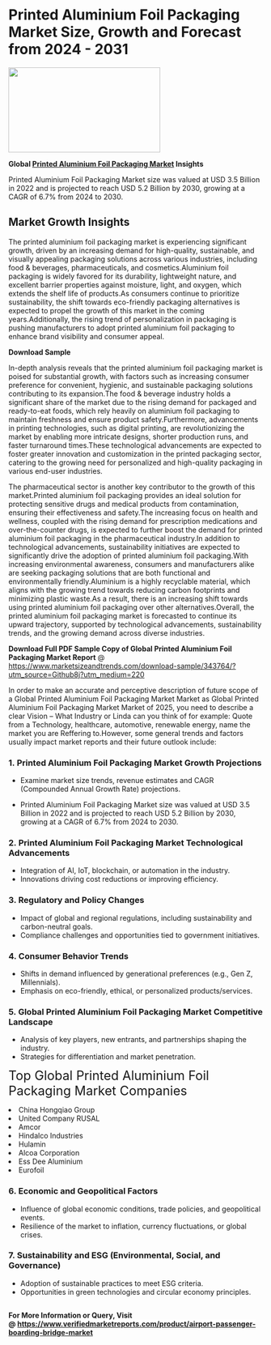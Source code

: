 <H1>Printed Aluminium Foil Packaging Market Size, Growth and Forecast from 2024 - 2031</H1><img class="aligncenter size-medium wp-image-584254" src="https://thirdeyenews.in/wp-content/uploads/2024/09/Global-Market-Research-300x168.jpeg" alt="" width="300" height="168" /><p><strong>Global&nbsp;<a href="https://www.marketsizeandtrends.com/download-sample/343764/?utm_source=Github8j?utm_medium=220">Printed Aluminium Foil Packaging Market</a> Insights</strong></p><p>Printed Aluminium Foil Packaging Market size was valued at USD 3.5 Billion in 2022 and is projected to reach USD 5.2 Billion by 2030, growing at a CAGR of 6.7% from 2024 to 2030.</p><p><h2>Market Growth Insights</h2> <p>The printed aluminium foil packaging market is experiencing significant growth, driven by an increasing demand for high-quality, sustainable, and visually appealing packaging solutions across various industries, including food & beverages, pharmaceuticals, and cosmetics.Aluminium foil packaging is widely favored for its durability, lightweight nature, and excellent barrier properties against moisture, light, and oxygen, which extends the shelf life of products.As consumers continue to prioritize sustainability, the shift towards eco-friendly packaging alternatives is expected to propel the growth of this market in the coming years.Additionally, the rising trend of personalization in packaging is pushing manufacturers to adopt printed aluminium foil packaging to enhance brand visibility and consumer appeal.</p> <p><strong>Download Sample</strong></p> <p>In-depth analysis reveals that the printed aluminium foil packaging market is poised for substantial growth, with factors such as increasing consumer preference for convenient, hygienic, and sustainable packaging solutions contributing to its expansion.The food & beverage industry holds a significant share of the market due to the rising demand for packaged and ready-to-eat foods, which rely heavily on aluminium foil packaging to maintain freshness and ensure product safety.Furthermore, advancements in printing technologies, such as digital printing, are revolutionizing the market by enabling more intricate designs, shorter production runs, and faster turnaround times.These technological advancements are expected to foster greater innovation and customization in the printed packaging sector, catering to the growing need for personalized and high-quality packaging in various end-user industries.</p> <p>The pharmaceutical sector is another key contributor to the growth of this market.Printed aluminium foil packaging provides an ideal solution for protecting sensitive drugs and medical products from contamination, ensuring their effectiveness and safety.The increasing focus on health and wellness, coupled with the rising demand for prescription medications and over-the-counter drugs, is expected to further boost the demand for printed aluminium foil packaging in the pharmaceutical industry.In addition to technological advancements, sustainability initiatives are expected to significantly drive the adoption of printed aluminium foil packaging.With increasing environmental awareness, consumers and manufacturers alike are seeking packaging solutions that are both functional and environmentally friendly.Aluminium is a highly recyclable material, which aligns with the growing trend towards reducing carbon footprints and minimizing plastic waste.As a result, there is an increasing shift towards using printed aluminium foil packaging over other alternatives.Overall, the printed aluminium foil packaging market is forecasted to continue its upward trajectory, supported by technological advancements, sustainability trends, and the growing demand across diverse industries.</p> <p><span class=""><strong>Download Full PDF Sample Copy of Global Printed Aluminium Foil Packaging Market Report</strong> @ <a href="https://www.marketsizeandtrends.com/download-sample/343764/?utm_source=Github8j?utm_medium=220" target="_blank">https://www.marketsizeandtrends.com/download-sample/343764/?utm_source=Github8j?utm_medium=220</a></span></p><p>In order to make an accurate and perceptive description of future scope of a Global&nbsp;Printed Aluminium Foil Packaging Market Market as Global&nbsp;Printed Aluminium Foil Packaging Market Market of 2025, you need to describe a clear Vision &ndash; What Industry or Linda can you think of for example: Quote from a Technology, healthcare, automotive, renewable energy, name the market you are Reffering to.However, some general trends and factors usually impact market reports and their future outlook include:</p><h3>1.&nbsp;<strong>Printed Aluminium Foil Packaging Market Growth Projections</strong></h3><ul><li>Examine market size trends, revenue estimates and CAGR (Compounded Annual Growth Rate) projections.</li><li><p>Printed Aluminium Foil Packaging Market size was valued at USD 3.5 Billion in 2022 and is projected to reach USD 5.2 Billion by 2030, growing at a CAGR of 6.7% from 2024 to 2030.</p></li></ul><h3>2.&nbsp;<strong>Printed Aluminium Foil Packaging Market Technological Advancements</strong></h3><ul><li>Integration of AI, IoT, blockchain, or automation in the industry.</li><li>Innovations driving cost reductions or improving efficiency.</li></ul><h3>3.&nbsp;<strong>Regulatory and Policy Changes</strong></h3><ul><li>Impact of global and regional regulations, including sustainability and carbon-neutral goals.</li><li>Compliance challenges and opportunities tied to government initiatives.</li></ul><h3>4.&nbsp;<strong>Consumer Behavior Trends</strong></h3><ul><li>Shifts in demand influenced by generational preferences (e.g., Gen Z, Millennials).</li><li>Emphasis on eco-friendly, ethical, or personalized products/services.</li></ul><h3>5.&nbsp;<strong>Global Printed Aluminium Foil Packaging Market Competitive Landscape</strong></h3><ul><li>Analysis of key players, new entrants, and partnerships shaping the industry.</li><li>Strategies for differentiation and market penetration.</li></ul><p data-pm-slice="1 1 []"><span style="color: inherit; font-family: inherit; font-size: 25px;">Top Global Printed Aluminium Foil Packaging Market Companies</span></p><div class="" data-test-id=""><p><li>China Hongqiao Group</li><li> United Company RUSAL</li><li> Amcor</li><li> Hindalco Industries</li><li> Hulamin</li><li> Alcoa Corporation</li><li> Ess Dee Aluminium</li><li> Eurofoil</li></p></div><h3>6.&nbsp;<strong>Economic and Geopolitical Factors</strong></h3><ul><li>Influence of global economic conditions, trade policies, and geopolitical events.</li><li>Resilience of the market to inflation, currency fluctuations, or global crises.</li></ul><h3>7.&nbsp;<strong>Sustainability and ESG (Environmental, Social, and Governance)</strong></h3><ul><li>Adoption of sustainable practices to meet ESG criteria.</li><li>Opportunities in green technologies and circular economy principles.</li></ul><h2><strong style="font-size: 14px;">For More Information or Query, Visit @&nbsp;</strong><a style="background-color: #ffffff; font-size: 14px;" href="https://www.marketsizeandtrends.com/report/printed-aluminium-foil-packaging-market/" target="_blank">https://www.verifiedmarketreports.com/product/airport-passenger-boarding-bridge-market</a></h2>